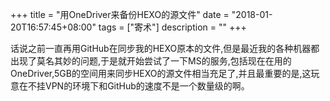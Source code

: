 +++
title = "用OneDriver来备份HEXO的源文件"
date = "2018-01-20T16:57:45+08:00"
tags = ["寄术"]
description = ""
+++

话说之前一直再用GitHub在同步我的HEXO原本的文件,但是最近我的各种机器都出现了莫名其妙的问题,于是就开始尝试了一下MS的服务,包括现在在用的OneDriver,5GB的空间用来同步HEXO的源文件相当充足了,并且最重要的是,这玩意在不挂VPN的环境下和GitHub的速度不是一个数量级的啊。